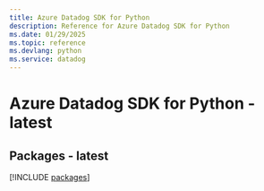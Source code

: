```yaml
---
title: Azure Datadog SDK for Python
description: Reference for Azure Datadog SDK for Python
ms.date: 01/29/2025
ms.topic: reference
ms.devlang: python
ms.service: datadog
---
```

# Azure Datadog SDK for Python - latest
## Packages - latest
[!INCLUDE [packages](datadog-index.md)]